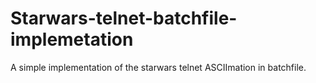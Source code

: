 # Starwars-telnet-batchfile-implemetation
A simple implementation of the starwars telnet ASCIImation in batchfile.
